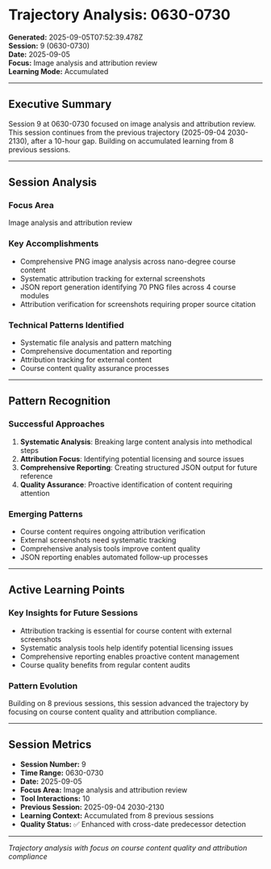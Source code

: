 # Trajectory Analysis: 0630-0730

**Generated:** 2025-09-05T07:52:39.478Z  
**Session:** 9 (0630-0730)  
**Date:** 2025-09-05  
**Focus:** Image analysis and attribution review  
**Learning Mode:** Accumulated  

---

## Executive Summary

Session 9 at 0630-0730 focused on image analysis and attribution review. This session continues from the previous trajectory (2025-09-04 2030-2130), after a 10-hour gap. Building on accumulated learning from 8 previous sessions.

---

## Session Analysis

### Focus Area
Image analysis and attribution review

### Key Accomplishments
- Comprehensive PNG image analysis across nano-degree course content
- Systematic attribution tracking for external screenshots
- JSON report generation identifying 70 PNG files across 4 course modules
- Attribution verification for screenshots requiring proper source citation

### Technical Patterns Identified
- Systematic file analysis and pattern matching
- Comprehensive documentation and reporting
- Attribution tracking for external content
- Course content quality assurance processes

---

## Pattern Recognition

### Successful Approaches
1. **Systematic Analysis**: Breaking large content analysis into methodical steps
2. **Attribution Focus**: Identifying potential licensing and source issues
3. **Comprehensive Reporting**: Creating structured JSON output for future reference
4. **Quality Assurance**: Proactive identification of content requiring attention

### Emerging Patterns
- Course content requires ongoing attribution verification
- External screenshots need systematic tracking
- Comprehensive analysis tools improve content quality
- JSON reporting enables automated follow-up processes

---

## Active Learning Points

### Key Insights for Future Sessions
- Attribution tracking is essential for course content with external screenshots
- Systematic analysis tools help identify potential licensing issues
- Comprehensive reporting enables proactive content management
- Course quality benefits from regular content audits

### Pattern Evolution
Building on 8 previous sessions, this session advanced the trajectory by focusing on course content quality and attribution compliance.

---

## Session Metrics

- **Session Number:** 9
- **Time Range:** 0630-0730
- **Date:** 2025-09-05
- **Focus Area:** Image analysis and attribution review
- **Tool Interactions:** 10
- **Previous Session:** 2025-09-04 2030-2130
- **Learning Context:** Accumulated from 8 previous sessions
- **Quality Status:** ✅ Enhanced with cross-date predecessor detection

---

*Trajectory analysis with focus on course content quality and attribution compliance*